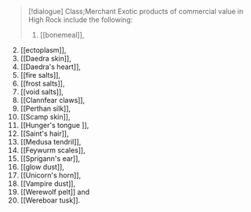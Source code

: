 >[!dialogue] Class;Merchant
Exotic products of commercial value in High Rock include the following: 
>1. [[bonemeal]],  
2. [[ectoplasm]], 
3. [[Daedra skin]], 
4. [[Daedra's heart]], 
5. [[fire salts]], 
6. [[frost salts]], 
7. [[void salts]], 
8. [[Clannfear claws]], 
9. [[Perthan silk]], 
10. [[Scamp skin]], 
11. [[Hunger's tongue ]], 
12. [[Saint's hair]], 
13. [[Medusa tendril]], 
14. [[Feywurm scales]], 
15. [[Sprigann's ear]], 
16. [[glow dust]], 
17. [[Unicorn's horn]], 
18. [[Vampire dust]], 
19. [[Werewolf pelt]] and 
20. [[Wereboar tusk]].


